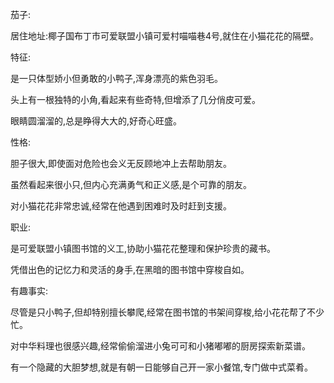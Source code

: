 茄子:

居住地址:椰子国布丁市可爱联盟小镇可爱村喵喵巷4号,就住在小猫花花的隔壁。

特征:

是一只体型娇小但勇敢的小鸭子,浑身漂亮的紫色羽毛。

头上有一根独特的小角,看起来有些奇特,但增添了几分俏皮可爱。

眼睛圆溜溜的,总是睁得大大的,好奇心旺盛。


性格:

胆子很大,即使面对危险也会义无反顾地冲上去帮助朋友。

虽然看起来很小只,但内心充满勇气和正义感,是个可靠的朋友。

对小猫花花非常忠诚,经常在他遇到困难时及时赶到支援。


职业:

是可爱联盟小镇图书馆的义工,协助小猫花花整理和保护珍贵的藏书。

凭借出色的记忆力和灵活的身手,在黑暗的图书馆中穿梭自如。


有趣事实:

尽管是只小鸭子,但却特别擅长攀爬,经常在图书馆的书架间穿梭,给小花花帮了不少忙。

对中华料理也很感兴趣,经常偷偷溜进小兔可可和小猪嘟嘟的厨房探索新菜谱。

有一个隐藏的大胆梦想,就是有朝一日能够自己开一家小餐馆,专门做中式菜肴。